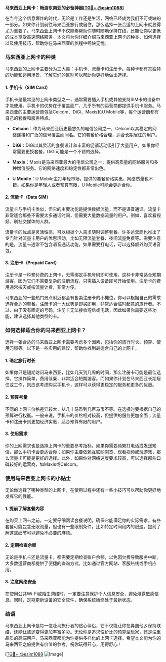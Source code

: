 **马来西亚上网卡：畅游东南亚的必备神器[[TG💪+ @esim1088](https://t.me/s/esim1088)]**

在当今这个信息爆炸的时代，无论是工作还是生活，网络已经成为我们不可或缺的一部分。如果你计划前往马来西亚旅行或居住，那么选择一张合适的上网卡就显得尤为重要了。马来西亚上网卡不仅能够帮助你随时随地保持在线，还能让你以更低的成本享受高速网络服务。本文将为你详细介绍马来西亚上网卡的种类、如何选择以及使用技巧，帮助你在马来西亚的旅程中畅快无忧。

### 马来西亚上网卡的种类

马来西亚的上网卡主要分为三大类：手机卡、流量卡和注册卡。每种卡都有其独特的功能和适用场景，了解它们的区别可以帮助你更好地做出选择。

#### 1. 手机卡（SIM Card）

手机卡是最常见的上网卡类型之一，通常需要插入手机或其他支持SIM卡的设备中才能使用。手机卡的优势在于覆盖面广，几乎所有的运营商都提供手机卡服务。马来西亚的主要运营商包括Celcom、DiGi、Maxis和U Mobile等，每个运营商都有自己的套餐和服务特点。

- **Celcom**：作为马来西亚历史最悠久的电信公司之一，Celcom以其稳定的网络连接和广泛的信号覆盖而闻名。它的套餐价格合理，适合长期居住的用户。
  
- **DiGi**：DiGi以其灵活的套餐设计和丰富的促销活动吸引了大量用户。如果你经常需要更换套餐，DiGi可能是一个不错的选择。

- **Maxis**：Maxis是马来西亚最大的电信公司之一，提供高质量的网络服务和多种增值服务。它的网络速度和稳定性都非常出色。

- **U Mobile**：U Mobile主打年轻市场，提供的套餐价格实惠，网络质量也不错。如果你是年轻人或者预算有限，U Mobile可能会更适合你。

#### 2. 流量卡（Data SIM）

流量卡与手机卡类似，但它的主要功能是提供数据流量，而不是语音通话。流量卡非常适合那些不需要太多通话时间，但需要大量数据流量的用户。例如，喜欢看视频、刷社交媒体的人群。

流量卡的优点是灵活性高，可以根据个人需求随时调整套餐。许多运营商也推出了专门针对流量卡用户的优惠活动，比如无限流量套餐、夜间流量免费等。需要注意的是，流量卡通常不包含语音通话功能，如果需要打电话，可以选择额外购买语音包。

#### 3. 注册卡（Prepaid Card）

注册卡是一种预付费的上网卡，无需绑定手机号码即可使用。这种卡非常适合短期游客，因为它们不需要复杂的注册流程，只需插入设备即可开始使用。注册卡的费用通常按天或按流量计费，非常方便。

马来西亚的一些热门景点附近都会有售卖注册卡的小摊位，你可以根据自己的需求选择合适的套餐。注册卡的一大优势是即买即用，非常适合临时起意的旅行者。不过，由于没有固定的号码，注册卡无法接收短信或电话，因此如果你需要这些功能，建议选择其他类型的卡。

### 如何选择适合你的马来西亚上网卡？

选择一张合适的马来西亚上网卡需要考虑多个因素，包括你的旅行时长、预算、使用习惯等。以下是一些实用的建议，帮助你找到最适合自己的上网卡。

#### 1. 确定旅行时长

如果你只是短期访问马来西亚，比如几天到几周的时间，那么注册卡可能是最佳选择。它操作简单，费用低廉，非常适合短期游客。而如果你计划在马来西亚长期居住或工作，则应该考虑购买手机卡，这样可以获得更稳定的服务和更多的优惠。

#### 2. 预算考量

不同的上网卡价格差异较大，从几十马币到几百马币不等。在选择时要根据自己的预算进行权衡。一般来说，手机卡的价格相对较高，但提供的服务更加全面；流量卡和注册卡则更加经济实惠，适合预算有限的用户。

#### 3. 使用需求

你的上网需求也是选择上网卡的重要参考指标。如果你需要频繁打电话或发送短信，那么手机卡会更适合你；如果你主要依赖互联网浏览、观看视频或玩游戏，那么流量卡可能是更好的选择。此外，如果你对网络速度要求较高，可以选择那些口碑较好的运营商，如Maxis或Celcom。

### 使用马来西亚上网卡的小贴士

无论你选择了哪种类型的上网卡，在使用过程中还有一些小技巧可以帮助你更好地发挥它的性能。

#### 1. 提前了解套餐内容

在购买上网卡之前，一定要仔细阅读套餐说明，确保它能满足你的实际需求。有些套餐可能包含无限流量，但也有一些限制条件，比如特定时间段内的限速。提前了解这些细节可以避免不必要的麻烦。

#### 2. 定期检查余额

无论是手机卡还是流量卡，都需要定期检查账户余额，以免因欠费导致服务中断。大多数运营商都提供了便捷的查询方式，比如通过官方网站、客服热线或手机应用。

#### 3. 注意网络安全

在使用公共Wi-Fi或陌生网络时，一定要注意保护个人信息安全，避免泄露敏感信息。同时，定期更新设备的安全软件，确保系统始终处于最新状态。

### 结语

马来西亚上网卡是每一位赴马旅行者的贴心伴侣，它不仅能让你在异国他乡保持联络，还能让旅途变得更加丰富多彩。无论你是追求性价比的预算型玩家，还是注重品质的高端用户，马来西亚都能为你提供多样化的上网卡选择。希望本文能为你的马来西亚之旅提供有价值的参考，祝你玩得开心，用得舒心！

[[TG💪+ @esim1088](https://t.me/s/esim1088) ![Image](https://i.postimg.cc/4NQfJmqS/Snipaste-2025-05-13-00-14-12.png)]